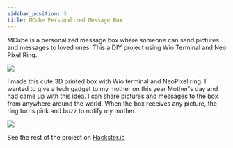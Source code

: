 ```yaml
---
sidebar_position: 3
title: MCube Personalized Message Box
---
```

MCube is a personalized message box where someone can send pictures and messages to loved ones. This a DIY project using Wio Terminal and Neo Pixel Ring.

![](https://hackster.imgix.net/uploads/attachments/1440750/_JkqzGHvqoj.blob?auto=compress%2Cformat&w=900&h=675&fit=min)

I made this cute 3D printed box with Wio terminal and NeoPixel ring. I wanted to give a tech gadget to my mother on this year Mother's day and had came up with this idea. I can share pictures and messages to the box from anywhere around the world. When the box receives any picture, the ring turns pink and buzz to notify my mother.

![](https://hackster.imgix.net/uploads/attachments/1440886/img_5459_GZBAcfo7ua.jpg?auto=compress%2Cformat&w=740&h=555&fit=max)

See the rest of the project on [Hackster.io](https://www.hackster.io/461862/mcube-box-a-personalized-message-box-by-sashrika-2a8439)
